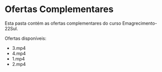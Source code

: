 # Ofertas Complementares

Esta pasta contém as ofertas complementares do curso Emagrecimento-22Sul.

Ofertas disponíveis:
- 3.mp4
- 4.mp4
- 1.mp4
- 2.mp4